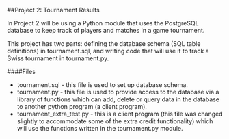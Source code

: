 ##Project 2: Tournament Results

In Project 2 will be using a Python module that uses the PostgreSQL database to keep track of players and matches in a game tournament.

This project has two parts: defining the database schema (SQL table definitions) in tournament.sql, and writing code that will use it to track a Swiss tournament in tournament.py.

####Files
- tournament.sql  - this file is used to set up database schema.
- tournament.py - this file is used to provide access to the database via a library of functions which can add, delete or query data in the database to another python program (a client program). 
- tournament_extra_test.py - this is a client program (this file was changed slightly to accommodate some of the extra credit functionality) which will use the functions written in the tournament.py module.
